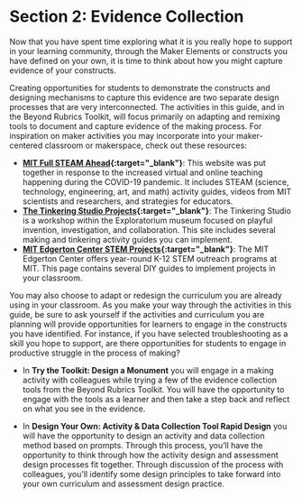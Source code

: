 # Section 2: Evidence Collection

Now that you have spent time exploring what it is you really hope to support in your learning community, through the Maker Elements or constructs you have defined on your own, it is time to think about how you might capture evidence of your constructs.

Creating opportunities for students to demonstrate the constructs and designing mechanisms to capture this evidence are two separate design processes that are very interconnected. The activities in this guide, and in the Beyond Rubrics Toolkit, will focus primarily on adapting and remixing tools to document and capture evidence of the making process. For inspiration on maker activities you may incorporate into your maker-centered classroom or makerspace, check out these resources:
- **[MIT Full STEAM Ahead](https://fullsteam.mit.edu/){:target="_blank"}**: This website was put together in response to the increased virtual and online teaching happening during the COVID-19 pandemic. It includes STEAM (science, technology, engineering, art, and math) activity guides, videos from MIT scientists and researchers, and strategies for educators.
- **[The Tinkering Studio Projects](https://www.exploratorium.edu/tinkering/projects){:target="_blank"}**: The Tinkering Studio is a workshop within the Exploratorium museum focused on playful invention, investigation, and collaboration. This site includes several making and tinkering activity guides you can implement.
- **[MIT Edgerton Center STEM Projects](https://edgerton.mit.edu/k-12-stem-projects){:target="_blank"}**: The MIT Edgerton Center offers year-round K-12 STEM outreach programs at MIT. This page contains several DIY guides to implement projects in your classroom.

You may also choose to adapt or redesign the curriculum you are already using in your classroom. As you make your way through the activities in this guide, be sure to ask yourself if the activities and curriculum you are planning will provide opportunities for learners to engage in the constructs you have identified. For instance, if you have selected troubleshooting as a skill you hope to support, are there opportunities for students to engage in productive struggle in the process of making?

- In **Try the Toolkit: Design a Monument** you will engage in a making activity with colleagues while trying a few of the evidence collection tools from the Beyond Rubrics Toolkit. You will have the opportunity to engage with the tools as a learner and then take a step back and reflect on what you see in the evidence.

- In **Design Your Own: Activity & Data Collection Tool Rapid Design** you will have the opportunity to design an activity and data collection method based on prompts. Through this process, you’ll have the opportunity to think through how the activity design and assessment design processes fit together. Through discussion of the process with colleagues, you’ll identify some design principles to take forward into your own curriculum and assessment design practice.
